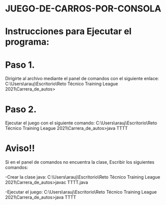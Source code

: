 # JUEGO-DE-CARROS-POR-CONSOLA

# Instrucciones para Ejecutar el programa:

# Paso 1.
Dirigirte al archivo mediante el panel de comandos con el siguiente enlace: 
C:\Users\arauj\Escritorio\Reto Técnico Training League 2021\Carrera_de_autos>

# Paso 2.
Ejecutar el juego con el siguiente comando:
C:\Users\arauj\Escritorio\Reto Técnico Training League 2021\Carrera_de_autos>java TTTT

# Aviso!!
Si en el panel de comandos no encuentra la clase, Escribir los siguientes comandos:

-Crear la clase java:
C:\Users\arauj\Escritorio\Reto Técnico Training League 2021\Carrera_de_autos>javac TTTT.java

-Ejecutar el juego:
C:\Users\arauj\Escritorio\Reto Técnico Training League 2021\Carrera_de_autos>java TTTT
